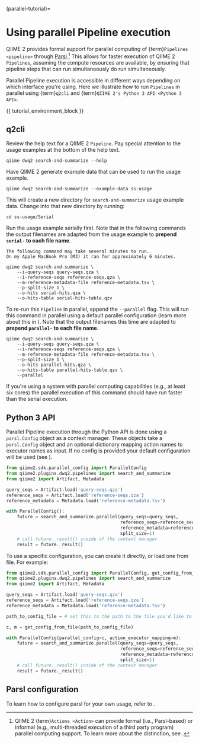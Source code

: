 (parallel-tutorial)=
# Using parallel Pipeline execution

QIIME 2 provides formal support for parallel computing of {term}`Pipelines <pipeline>` through [Parsl](https://parsl.readthedocs.io/en/stable/1-parsl-introduction.html>).[^formal-informal-parallel]
This allows for faster execution of QIIME 2 `Pipelines`, assuming the compute resources are available, by ensuring that pipeline steps that can run simultaneously do run simultaneously.

Parallel Pipeline execution is accessible in different ways depending on which interface you're using.
Here we illustrate how to run `Pipelines` in parallel using {term}`q2cli` and {term}`QIIME 2's Python 3 API <Python 3 API>`.

{{ tutorial_environment_block }}

## q2cli

Review the help text for a QIIME 2 `Pipeline`.
Pay special attention to the usage examples at the bottom of the help text.

```shell
qiime dwq2 search-and-summarize --help
```

Have QIIME 2 generate example data that can be used to run the usage example.

```shell
qiime dwq2 search-and-summarize --example-data ss-usage
```

This will create a new directory for `search-and-summarize` usage example data.
Change into that new directory by running:

```shell
cd ss-usage/Serial
```

Run the usage example serially first.
Note that in the following commands the output filenames are adapted from the usage example to **prepend `serial-` to each file name**.

```{note}
The following command may take several minutes to run.
On my Apple MacBook Pro (M3) it ran for approximately 6 minutes.
```

```shell
qiime dwq2 search-and-summarize \
    --i-query-seqs query-seqs.qza \
    --i-reference-seqs reference-seqs.qza \
    --m-reference-metadata-file reference-metadata.tsv \
    --p-split-size 1 \
    --o-hits serial-hits.qza \
    --o-hits-table serial-hits-table.qzv
```

To re-run this `Pipeline` in parallel, append the `--parallel` flag.
This will run this command in parallel using a default parallel configuration (learn more about this in [](parallel-configuration)).
Note that the output filenames this time are adapted to **prepend `parallel-` to each file name**.

```shell
qiime dwq2 search-and-summarize \
    --i-query-seqs query-seqs.qza \
    --i-reference-seqs reference-seqs.qza \
    --m-reference-metadata-file reference-metadata.tsv \
    --p-split-size 1 \
    --o-hits parallel-hits.qza \
    --o-hits-table parallel-hits-table.qzv \
    --parallel
```

If you're using a system with parallel computing capabilities (e.g., at least six cores) the parallel execution of this command should have run faster than the serial execution.

## Python 3 API

Parallel Pipeline execution through the Python API is done using a `parsl.Config` object as a context manager.
These objects take a `parsl.Config` object and an optional dictionary mapping action names to executor names as input.
If no config is provided your default configuration will be used (see [](qiime2-configuration-precedence)).

```python
from qiime2.sdk.parallel_config import ParallelConfig
from qiime2.plugins.dwq2.pipelines import search_and_summarize
from qiime2 import Artifact, Metadata

query_seqs = Artifact.load('query-seqs.qza')
reference_seqs = Artifact.load('reference-seqs.qza')
reference_metadata = Metadata.load('reference-metadata.tsv')

with ParallelConfig():
    future = search_and_summarize.parallel(query_seqs=query_seqs,
                                           reference_seqs=reference_seqs,
                                           reference_metadata=reference_metadata,
                                           split_size=1)
    # call future._result() inside of the context manager
    result = future._result()
```

To use a specific configuration, you can create it directly, or load one from file.
For example:

```python
from qiime2.sdk.parallel_config import ParallelConfig, get_config_from_file
from qiime2.plugins.dwq2.pipelines import search_and_summarize
from qiime2 import Artifact, Metadata

query_seqs = Artifact.load('query-seqs.qza')
reference_seqs = Artifact.load('reference-seqs.qza')
reference_metadata = Metadata.load('reference-metadata.tsv')

path_to_config_file = # set this to the path to the file you'd like to load

c, m = get_config_from_file(path_to_config_file)

with ParallelConfig(parallel_config=c, action_executor_mapping=m):
    future = search_and_summarize.parallel(query_seqs=query_seqs,
                                           reference_seqs=reference_seqs,
                                           reference_metadata=reference_metadata,
                                           split_size=1)
    # call future._result() inside of the context manager
    result = future._result()
```

## Parsl configuration

To learn how to configure parsl for your own usage, refer to [](parallel-configuration).

[^formal-informal-parallel]: QIIME 2 {term}`Actions <Action>` can provide formal (i.e., Parsl-based) or informal (e.g., multi-threaded execution of a third party program) parallel computing support.
 To learn more about the distinction, see [](types-of-parallel-support).